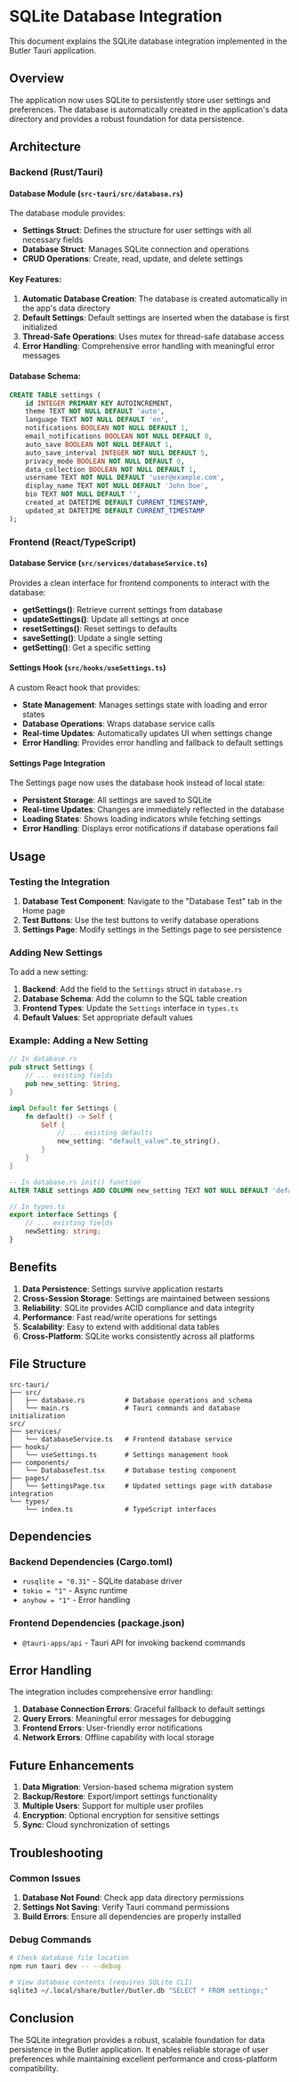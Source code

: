 # SQLite Database Integration

This document explains the SQLite database integration implemented in the Butler Tauri application.

## Overview

The application now uses SQLite to persistently store user settings and preferences. The database is automatically created in the application's data directory and provides a robust foundation for data persistence.

## Architecture

### Backend (Rust/Tauri)

#### Database Module (`src-tauri/src/database.rs`)

The database module provides:

- **Settings Struct**: Defines the structure for user settings with all necessary fields
- **Database Struct**: Manages SQLite connection and operations
- **CRUD Operations**: Create, read, update, and delete settings

#### Key Features:

1. **Automatic Database Creation**: The database is created automatically in the app's data directory
2. **Default Settings**: Default settings are inserted when the database is first initialized
3. **Thread-Safe Operations**: Uses mutex for thread-safe database access
4. **Error Handling**: Comprehensive error handling with meaningful error messages

#### Database Schema:

```sql
CREATE TABLE settings (
    id INTEGER PRIMARY KEY AUTOINCREMENT,
    theme TEXT NOT NULL DEFAULT 'auto',
    language TEXT NOT NULL DEFAULT 'en',
    notifications BOOLEAN NOT NULL DEFAULT 1,
    email_notifications BOOLEAN NOT NULL DEFAULT 0,
    auto_save BOOLEAN NOT NULL DEFAULT 1,
    auto_save_interval INTEGER NOT NULL DEFAULT 5,
    privacy_mode BOOLEAN NOT NULL DEFAULT 0,
    data_collection BOOLEAN NOT NULL DEFAULT 1,
    username TEXT NOT NULL DEFAULT 'user@example.com',
    display_name TEXT NOT NULL DEFAULT 'John Doe',
    bio TEXT NOT NULL DEFAULT '',
    created_at DATETIME DEFAULT CURRENT_TIMESTAMP,
    updated_at DATETIME DEFAULT CURRENT_TIMESTAMP
);
```

### Frontend (React/TypeScript)

#### Database Service (`src/services/databaseService.ts`)

Provides a clean interface for frontend components to interact with the database:

- **getSettings()**: Retrieve current settings from database
- **updateSettings()**: Update all settings at once
- **resetSettings()**: Reset settings to defaults
- **saveSetting()**: Update a single setting
- **getSetting()**: Get a specific setting

#### Settings Hook (`src/hooks/useSettings.ts`)

A custom React hook that provides:

- **State Management**: Manages settings state with loading and error states
- **Database Operations**: Wraps database service calls
- **Real-time Updates**: Automatically updates UI when settings change
- **Error Handling**: Provides error handling and fallback to default settings

#### Settings Page Integration

The Settings page now uses the database hook instead of local state:

- **Persistent Storage**: All settings are saved to SQLite
- **Real-time Updates**: Changes are immediately reflected in the database
- **Loading States**: Shows loading indicators while fetching settings
- **Error Handling**: Displays error notifications if database operations fail

## Usage

### Testing the Integration

1. **Database Test Component**: Navigate to the "Database Test" tab in the Home page
2. **Test Buttons**: Use the test buttons to verify database operations
3. **Settings Page**: Modify settings in the Settings page to see persistence

### Adding New Settings

To add a new setting:

1. **Backend**: Add the field to the `Settings` struct in `database.rs`
2. **Database Schema**: Add the column to the SQL table creation
3. **Frontend Types**: Update the `Settings` interface in `types.ts`
4. **Default Values**: Set appropriate default values

### Example: Adding a New Setting

```rust
// In database.rs
pub struct Settings {
    // ... existing fields
    pub new_setting: String,
}

impl Default for Settings {
    fn default() -> Self {
        Self {
            // ... existing defaults
            new_setting: "default_value".to_string(),
        }
    }
}
```

```sql
-- In database.rs init() function
ALTER TABLE settings ADD COLUMN new_setting TEXT NOT NULL DEFAULT 'default_value';
```

```typescript
// In types.ts
export interface Settings {
    // ... existing fields
    newSetting: string;
}
```

## Benefits

1. **Data Persistence**: Settings survive application restarts
2. **Cross-Session Storage**: Settings are maintained between sessions
3. **Reliability**: SQLite provides ACID compliance and data integrity
4. **Performance**: Fast read/write operations for settings
5. **Scalability**: Easy to extend with additional data tables
6. **Cross-Platform**: SQLite works consistently across all platforms

## File Structure

```
src-tauri/
├── src/
│   ├── database.rs          # Database operations and schema
│   └── main.rs              # Tauri commands and database initialization
src/
├── services/
│   └── databaseService.ts   # Frontend database service
├── hooks/
│   └── useSettings.ts       # Settings management hook
├── components/
│   └── DatabaseTest.tsx     # Database testing component
├── pages/
│   └── SettingsPage.tsx     # Updated settings page with database integration
└── types/
    └── index.ts             # TypeScript interfaces
```

## Dependencies

### Backend Dependencies (Cargo.toml)
- `rusqlite = "0.31"` - SQLite database driver
- `tokio = "1"` - Async runtime
- `anyhow = "1"` - Error handling

### Frontend Dependencies (package.json)
- `@tauri-apps/api` - Tauri API for invoking backend commands

## Error Handling

The integration includes comprehensive error handling:

1. **Database Connection Errors**: Graceful fallback to default settings
2. **Query Errors**: Meaningful error messages for debugging
3. **Frontend Errors**: User-friendly error notifications
4. **Network Errors**: Offline capability with local storage

## Future Enhancements

1. **Data Migration**: Version-based schema migration system
2. **Backup/Restore**: Export/import settings functionality
3. **Multiple Users**: Support for multiple user profiles
4. **Encryption**: Optional encryption for sensitive settings
5. **Sync**: Cloud synchronization of settings

## Troubleshooting

### Common Issues

1. **Database Not Found**: Check app data directory permissions
2. **Settings Not Saving**: Verify Tauri command permissions
3. **Build Errors**: Ensure all dependencies are properly installed

### Debug Commands

```bash
# Check database file location
npm run tauri dev -- --debug

# View database contents (requires SQLite CLI)
sqlite3 ~/.local/share/butler/butler.db "SELECT * FROM settings;"
```

## Conclusion

The SQLite integration provides a robust, scalable foundation for data persistence in the Butler application. It enables reliable storage of user preferences while maintaining excellent performance and cross-platform compatibility. 